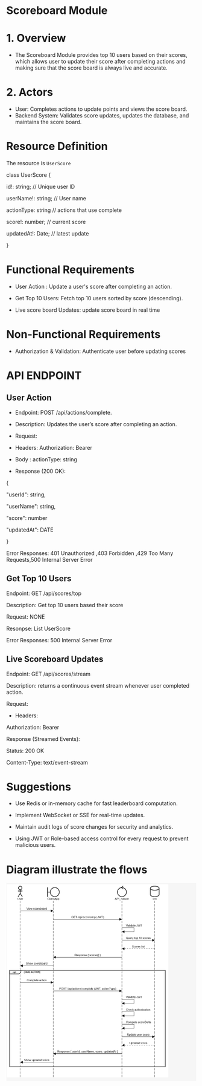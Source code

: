 
#  Scoreboard Module

# 1. Overview

- The Scoreboard Module provides top 10 users based on their scores, which allows user to update their score after completing actions and making sure that the score board is always live and accurate.

# 2. Actors
-  User: Completes actions to update points and views the score board.    
-  Backend System: Validates score updates, updates the database, and maintains the score board.

# Resource Definition
The resource is `UserScore`

class UserScore
{

  id!: string;        // Unique user ID
  
  userName!: string;  // User name

  actionType: string // actions that use complete
  
  score!: number;     // current score
  
  updatedAt!: Date;   // latest update
  
}

# Functional Requirements

+ User Action : Update a user's score after completing an action.

+ Get Top 10 Users: Fetch top 10 users sorted by score (descending).

+ Live score board Updates: update score board in real time

# Non-Functional Requirements

+ Authorization & Validation: Authenticate user before updating scores

# API ENDPOINT

## User Action
   
+ Endpoint: POST /api/actions/complete.

+ Description: Updates the user’s score after completing an action.

+ Request:

- Headers: Authorization: Bearer <JWT>

- Body : actionType: string

+ Response (200 OK):
  
{

  "userId": string,
  
  "userName": string,
  
  "score": number
  
  "updatedAt": DATE

}

Error Responses: 401 Unauthorized ,403 Forbidden ,429 Too Many Requests,500 Internal Server Error

##  Get Top 10 Users

Endpoint: GET /api/scores/top

Description: Get top 10 users based their score

Request: NONE

Resonpse: List UserScore

Error Responses: 500 Internal Server Error

##  Live Scoreboard Updates

Endpoint: GET /api/scores/stream

Description: returns a continuous event stream whenever user completed action.

Request:

+ Headers:

Authorization: Bearer <JWT>

Response (Streamed Events):

Status: 200 OK

Content-Type: text/event-stream

# Suggestions

+ Use Redis or in-memory cache for fast leaderboard computation.

+ Implement WebSocket or SSE for real-time updates.

+ Maintain audit logs of score changes for security and analytics.

+ Using JWT or Role-based access control for every request to prevent malicious users.

# Diagram illustrate the flows

![HomePage](./image/image1.png)








